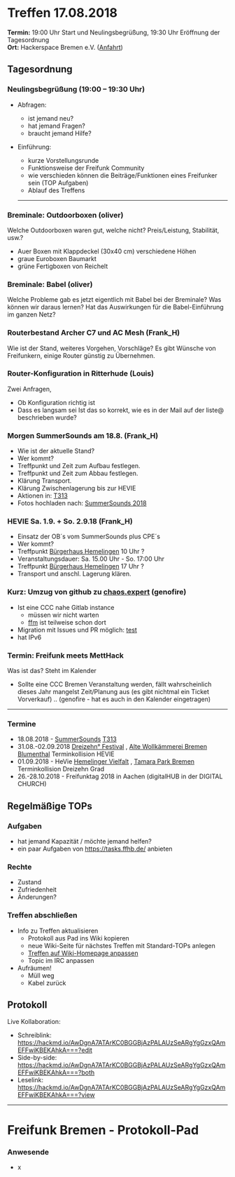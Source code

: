 # Treffen 17.08.2018

**Termin:** 19:00 Uhr Start und Neulingsbegrüßung, 19:30 Uhr Eröffnung der Tagesordnung  
**Ort:** Hackerspace Bremen e.V. ([Anfahrt](https://www.hackerspace-bremen.de/anfahrt/))

## Tagesordnung
### Neulingsbegrüßung (19:00 – 19:30 Uhr)
- Abfragen:
    - ist jemand neu?
    - hat jemand Fragen?
    - braucht jemand Hilfe?
- Einführung:
    - kurze Vorstellungsrunde
    - Funktionsweise der Freifunk Community
    - wie verschieden können die Beiträge/Funktionen eines Freifunker sein (TOP Aufgaben)
    - Ablauf des Treffens

	---

### Breminale: Outdoorboxen (oliver)
Welche Outdoorboxen waren gut, welche nicht? Preis/Leistung, Stabilität, usw.?
- Auer Boxen mit Klappdeckel (30x40 cm) verschiedene Höhen
- graue Euroboxen Baumarkt
- grüne Fertigboxen von Reichelt
 

### Breminale: Babel (oliver)
Welche Probleme gab es jetzt eigentlich mit Babel bei der Breminale? Was können wir daraus lernen? Hat das Auswirkungen für die Babel-Einführung im ganzen Netz?

### Routerbestand Archer C7 und AC Mesh (Frank_H)
Wie ist der Stand, weiteres Vorgehen, Vorschläge?
Es gibt Wünsche von Freifunkern, einige Router günstig zu Übernehmen.

### Router-Konfiguration in Ritterhude (Louis)
Zwei Anfragen, 
- Ob Konfiguration richtig ist
- Dass es langsam sei
Ist das so korrekt, wie es in der Mail auf der liste@ beschrieben wurde?

### Morgen SummerSounds am 18.8. (Frank_H)
- Wie ist der aktuelle Stand?
- Wer kommt?
- Treffpunkt und Zeit zum Aufbau festlegen.
- Treffpunkt und Zeit zum Abbau festlegen.
- Klärung Transport.
- Klärung Zwischenlagerung bis zur HEVIE
- Aktionen in: [T313](https://tasks.ffhb.de/T313)
- Fotos hochladen nach: [SummerSounds 2018](http://cloud.ffhb.de/index.php/apps/files/?dir=/Medien/Events/SummerSounds%202018&fileid=3210)

### HEVIE Sa. 1.9. + So. 2.9.18 (Frank_H)
- Einsatz der OB´s vom SummerSounds plus CPE´s
- Wer kommt?
- Treffpunkt [Bürgerhaus Hemelingen](https://buergerhaus-hemelingen.de/Start/Index.aspx) 10 Uhr ?
- Veranstaltungsdauer: Sa. 15.00 Uhr - So. 17:00 Uhr
- Treffpunkt [Bürgerhaus Hemelingen](https://buergerhaus-hemelingen.de/Start/Index.aspx) 17 Uhr ?
- Transport und anschl. Lagerung klären.

### Kurz: Umzug von github zu [chaos.expert](https://chaos.expert) (genofire)
- Ist eine CCC nahe Gitlab instance
  - müssen wir nicht warten 
  - [ffm](https://chaos.expert/FFFFM) ist teilweise schon dort
- Migration mit Issues und PR möglich: [test](https://chaos.expert/FreifunkBremen/)
- hat IPv6

### Termin: Freifunk meets MettHack
Was ist das? Steht im Kalender
- Sollte eine CCC Bremen Veranstaltung werden, fällt wahrscheinlich dieses Jahr mangelst Zeit/Planung aus (es gibt nichtmal ein Ticket Vorverkauf) .. (genofire - hat es auch in den Kalender eingetragen)

---

### Termine
- 18.08.2018 - [SummerSounds](https://summersounds.de/) [T313](https://tasks.ffhb.de/T313)
- 31.08.-02.09.2018 [Dreizehn° Festival](https://dreizehngradfestival.de/) , [Alte Wollkämmerei Bremen Blumenthal](https://www.google.de/maps/place/Alte+Wollk%C3%A4mmerei+%2F+%22Polizei-Revier%22/@53.1812079,8.5770982,17z/data=!4m5!3m4!1s0x47b6d370c338bec9:0x32377484de300c5e!8m2!3d53.18106!4d8.57845) Terminkollision HEVIE
- 01.09.2018 - HeVie [Hemelinger Vielfalt](https://www.hevie-bremen.de/) , [Tamara Park Bremen](https://www.google.de/maps/place/Tamra-Hemelingen-Park/@53.0588478,8.8881641,17z/data=!3m1!4b1!4m5!3m4!1s0x47b1277d867780dd:0x1a409525ac9cf6c5!8m2!3d53.0588478!4d8.8903528) Terminkollision Dreizehn Grad
- 26.-28.10.2018  - Freifunktag 2018 in Aachen (digitalHUB in der DIGITAL CHURCH)


## Regelmäßige TOPs

### Aufgaben
- hat jemand Kapazität / möchte jemand helfen?
- ein paar Aufgaben von https://tasks.ffhb.de/ anbieten

### Rechte
- Zustand
- Zufriedenheit
- Änderungen?

### Treffen abschließen
- Info zu Treffen aktualisieren
  - Protokoll aus Pad ins Wiki kopieren
  - neue Wiki-Seite für nächstes Treffen mit Standard-TOPs anlegen
  - [Treffen auf Wiki-Homepage anpassen](Home)
  - Topic im IRC anpassen
- Aufräumen!
  - Müll weg
  - Kabel zurück


## Protokoll
Live Kollaboration:
- Schreiblink: https://hackmd.io/AwDgnA7ATArKC0BGGBjAzPALAUzSeARgYgGzxQAmEFFwiKBEKAhkA===?edit
- Side-by-side: https://hackmd.io/AwDgnA7ATArKC0BGGBjAzPALAUzSeARgYgGzxQAmEFFwiKBEKAhkA===?both
- Leselink: https://hackmd.io/AwDgnA7ATArKC0BGGBjAzPALAUzSeARgYgGzxQAmEFFwiKBEKAhkA===?view

---

# Freifunk Bremen - Protokoll-Pad

<!--
## Protokoll-Anleitung
- erst ab "### Anwesende" kopieren und ins Wiki übertragen!
Unten anfügen und bestehendes "### Anwesende" überschreiben  
- Termine bitte nicht ins Protokoll, sondern darüber in der Tagesordnung vermerken, sonst ist es doppelt
-->

### Anwesende
- x